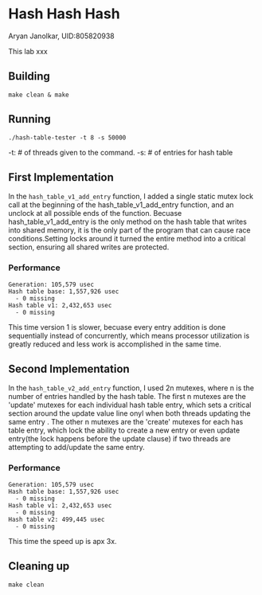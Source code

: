 # Hash Hash Hash
Aryan Janolkar, UID:805820938

This lab xxx

## Building
```shell
make clean & make
```

## Running
```shell
./hash-table-tester -t 8 -s 50000
```
-t: # of threads given to the command. 
-s: # of entries for  hash table
## First Implementation
In the `hash_table_v1_add_entry` function, I added a single static mutex lock call at the beginning of the hash_table_v1_add_entry function, and an unclock at all possible ends of the function. Becuase hash_table_v1_add_entry is the only method on the hash table that writes into shared memory, it is the only part of the program that can cause race conditions.Setting locks around it turned the entire method into a critical section, ensuring all shared writes are protected. 

### Performance
```shell
Generation: 105,579 usec
Hash table base: 1,557,926 usec
  - 0 missing
Hash table v1: 2,432,653 usec
  - 0 missing
```
This time version 1 is slower, becuase every entry addition is done sequentially instead of concurrently, which means processor utilization is greatly reduced and less work is accomplished in the same time. 

## Second Implementation
In the `hash_table_v2_add_entry` function, I used 2n mutexes, where n is the number of entries handled by the hash table. The first n mutexes are the 'update' mutexes for each individual hash table entry, which sets a critical section around the update value line onyl when both threads updating the same entry . The other n mutexes are the 'create' mutexes for each has table entry, which lock the ability to create a new entry or even update entry(the lock happens before the update clause) if two threads are attempting to add/update the same entry.

### Performance
```shell
Generation: 105,579 usec
Hash table base: 1,557,926 usec
  - 0 missing
Hash table v1: 2,432,653 usec
  - 0 missing
Hash table v2: 499,445 usec
  - 0 missing
```

This time the speed up is apx 3x.

## Cleaning up
```shell
make clean
```
